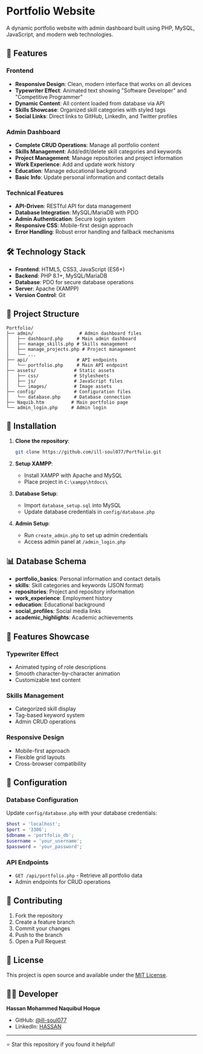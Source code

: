 # Portfolio Website

A dynamic portfolio website with admin dashboard built using PHP, MySQL, JavaScript, and modern web technologies.

## 🚀 Features

### Frontend
- **Responsive Design**: Clean, modern interface that works on all devices
- **Typewriter Effect**: Animated text showing "Software Developer" and "Competitive Programmer"
- **Dynamic Content**: All content loaded from database via API
- **Skills Showcase**: Organized skill categories with styled tags
- **Social Links**: Direct links to GitHub, LinkedIn, and Twitter profiles

### Admin Dashboard
- **Complete CRUD Operations**: Manage all portfolio content
- **Skills Management**: Add/edit/delete skill categories and keywords
- **Project Management**: Manage repositories and project information
- **Work Experience**: Add and update work history
- **Education**: Manage educational background
- **Basic Info**: Update personal information and contact details

### Technical Features
- **API-Driven**: RESTful API for data management
- **Database Integration**: MySQL/MariaDB with PDO
- **Admin Authentication**: Secure login system
- **Responsive CSS**: Mobile-first design approach
- **Error Handling**: Robust error handling and fallback mechanisms

## 🛠️ Technology Stack

- **Frontend**: HTML5, CSS3, JavaScript (ES6+)
- **Backend**: PHP 8.1+, MySQL/MariaDB
- **Database**: PDO for secure database operations
- **Server**: Apache (XAMPP)
- **Version Control**: Git

## 📁 Project Structure

```
Portfolio/
├── admin/                 # Admin dashboard files
│   ├── dashboard.php     # Main admin dashboard
│   ├── manage_skills.php # Skills management
│   ├── manage_projects.php # Project management
│   └── ...
├── api/                  # API endpoints
│   └── portfolio.php     # Main API endpoint
├── assets/              # Static assets
│   ├── css/             # Stylesheets
│   ├── js/              # JavaScript files
│   └── images/          # Image assets
├── config/              # Configuration files
│   └── database.php     # Database connection
├── Naquib.htm          # Main portfolio page
└── admin_login.php     # Admin login
```

## 🚀 Installation

1. **Clone the repository**:
   ```bash
   git clone https://github.com/ill-soul077/Portfolio.git
   ```

2. **Setup XAMPP**:
   - Install XAMPP with Apache and MySQL
   - Place project in `C:\xampp\htdocs\`

3. **Database Setup**:
   - Import `database_setup.sql` into MySQL
   - Update database credentials in `config/database.php`

4. **Admin Setup**:
   - Run `create_admin.php` to set up admin credentials
   - Access admin panel at `/admin_login.php`

## 📊 Database Schema

- **portfolio_basics**: Personal information and contact details
- **skills**: Skill categories and keywords (JSON format)
- **repositories**: Project and repository information
- **work_experience**: Employment history
- **education**: Educational background
- **social_profiles**: Social media links
- **academic_highlights**: Academic achievements

## 🎨 Features Showcase

### Typewriter Effect
- Animated typing of role descriptions
- Smooth character-by-character animation
- Customizable text content

### Skills Management
- Categorized skill display
- Tag-based keyword system
- Admin CRUD operations

### Responsive Design
- Mobile-first approach
- Flexible grid layouts
- Cross-browser compatibility

## 🔧 Configuration

### Database Configuration
Update `config/database.php` with your database credentials:
```php
$host = 'localhost';
$port = '3306';
$dbname = 'portfolio_db';
$username = 'your_username';
$password = 'your_password';
```

### API Endpoints
- `GET /api/portfolio.php` - Retrieve all portfolio data
- Admin endpoints for CRUD operations

## 🤝 Contributing

1. Fork the repository
2. Create a feature branch
3. Commit your changes
4. Push to the branch
5. Open a Pull Request

## 📝 License

This project is open source and available under the [MIT License](LICENSE).

## 👨‍💻 Developer

**Hassan Mohammed Naquibul Hoque**
- GitHub: [@ill-soul077](https://github.com/ill-soul077)
- LinkedIn: [HASSAN](https://www.linkedin.com/in/hassan-mohammed-naquibul-hoque-1b11701b6)

---

⭐ Star this repository if you found it helpful!
